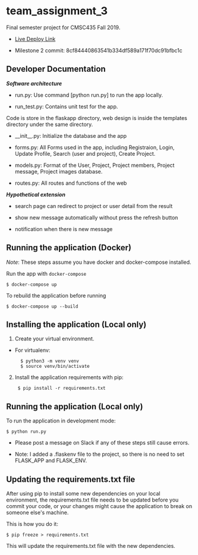 # team_assignment_3

Final semester project for CMSC435 Fall 2019.

* [Live Deploy Link](http://teamassignment3-env.wripq8ra6y.us-east-1.elasticbeanstalk.com/)

* Milestone 2 commit: 8cf84440863541b334df589a171f70dc91bfbc1c

## Developer Documentation

***Software architecture***

- run.py: Use command [python run.py] to run the app locally.  

- run_test.py: Contains unit test for the app.  

Code is store in the flaskapp directory, 
	web design is inside the templates directory under the same directory.

- \_\_init__.py: Initialize the database and the app

- forms.py: All Forms used in the app, including Registraion, Login, 
         Update Profile, Search (user and project), Create Project.  

- models.py: Format of the User, Project, Project members,
         Project message, Project images database.  

- routes.py: All routes and functions of the web
      

***Hypothetical extension***

- search page can redirect to project or user detail from the result

- show new message automatically without press the refresh button

- notification when there is new message



## Running the application (Docker)

*Note*: These steps assume you have docker and docker-compose installed.

Run the app with ```docker-compose```

    $ docker-compose up

To rebuild the application before running

    $ docker-compose up --build

## Installing the application (Local only)

1. Create your virtual environment.

- For virtualenv:

        $ python3 -m venv venv
        $ source venv/bin/activate

2. Install the application requirements with pip:

        $ pip install -r requirements.txt

## Running the application (Local only)

To run the application in development mode:

    $ python run.py

- Please post a message on Slack if any of these steps still cause errors.

- Note: I added a .flaskenv file to the project, so there is no need to set
  FLASK_APP and FLASK_ENV.


## Updating the requirements.txt file

After using pip to install some new dependencies on your local environment, the
requirements.txt file needs to be updated before you commit your code, or your
changes might cause the application to break on someone else's machine.

This is how you do it:

    $ pip freeze > requirements.txt

This will update the requirements.txt file with the new dependencies. 
